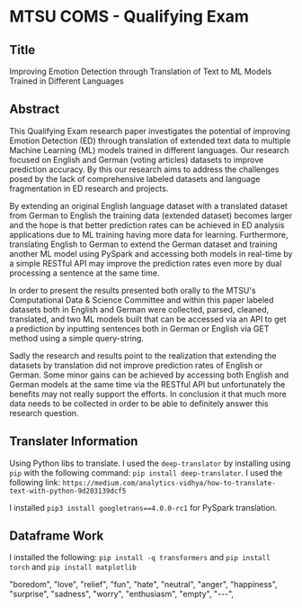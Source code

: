 # MTSU COMS - Qualifying Exam

## Title

Improving Emotion Detection through Translation of Text to ML Models Trained in Different Languages

## Abstract

This Qualifying Exam research paper investigates the potential of improving Emotion Detection (ED) through translation of extended text data to multiple Machine Learning (ML) models trained in different languages. Our research focused on  English and German (voting articles) datasets to improve prediction accuracy. By this our research aims to address the challenges posed by the lack of comprehensive labeled datasets and language fragmentation in ED research and projects.

By extending an original English language dataset with a translated dataset from German to English the training data (extended dataset) becomes larger and the hope is that better prediction rates can be achieved in ED analysis applications due to ML training having more data for learning. Furthermore, translating English to German to extend the German dataset and training another ML model using PySpark and accessing both models in real-time by a simple RESTful API may improve the prediction rates even more by dual processing a sentence at the same time.

In order to present the results presented both orally to the MTSU's Computational Data & Science Committee and within this paper labeled datasets both in English and German were collected, parsed, cleaned, translated, and two ML models built that can be accessed via an API to get a prediction by inputting sentences both in German or English via GET method using a simple query-string.

Sadly the research and results point to the realization that extending the datasets by translation did not improve prediction rates of English or German. Some minor gains can be achieved by accessing both English and German models at the same time via the RESTful API but unfortunately the benefits may not really support the efforts. In conclusion it that much more data needs to be collected in order to be able to definitely answer this research question.

## Translater Information

Using Python libs to translate. I used the `deep-translator` by installing using `pip` with the following command: `pip install deep-translator`.
I used the following link: `https://medium.com/analytics-vidhya/how-to-translate-text-with-python-9d203139dcf5`

I installed `pip3 install googletrans==4.0.0-rc1` for PySpark translation.

## Dataframe Work

I installed the following: `pip install -q transformers` and `pip install torch` and `pip install matplotlib`



 "boredom",
    "love",
    "relief",
    "fun",
    "hate",
    "neutral",
    "anger",
    "happiness",
    "surprise",
    "sadness",
    "worry",
    "enthusiasm",
    "empty",
    "---",
